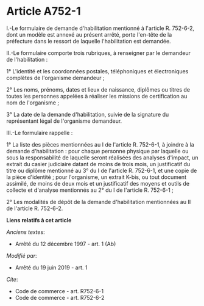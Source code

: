 # Article A752-1

I.-Le formulaire de demande d'habilitation mentionné à l'article R. 752-6-2, dont un modèle est annexé au présent arrêté,
porte l'en-tête de la préfecture dans le ressort de laquelle l'habilitation est demandée. 

II.-Le formulaire comporte trois rubriques, à renseigner par le demandeur de l'habilitation : 

1° L'identité et les coordonnées postales, téléphoniques et électroniques complètes de l'organisme demandeur ; 

2° Les noms, prénoms, dates et lieux de naissance, diplômes ou titres de toutes les personnes appelées à réaliser les
missions de certification au nom de l'organisme ; 

3° La date de la demande d'habilitation, suivie de la signature du représentant légal de l'organisme demandeur. 

III.-Le formulaire rappelle : 

1° La liste des pièces mentionnées au I de l'article R. 752-6-1, à joindre à la demande d'habilitation : pour chaque personne
physique par laquelle ou sous la responsabilité de laquelle seront réalisées des analyses d'impact, un extrait du casier
judiciaire datant de moins de trois mois, un justificatif du titre ou diplôme mentionné au 3° du I de l'article R. 752-6-1,
et une copie de la pièce d'identité ; pour l'organisme, un extrait K-bis, ou tout document assimilé, de moins de deux mois et
un justificatif des moyens et outils de collecte et d'analyse mentionnés au 2° du I de l'article R. 752-6-1 ; 

2° Les modalités de dépôt de la demande d'habilitation mentionnées au II de l'article R. 752-6-2.

**Liens relatifs à cet article**

_Anciens textes_:

  - Arrêté du 12 décembre 1997 - art. 1 (Ab)

_Modifié par_:

  - Arrêté du 19 juin 2019 - art. 1

_Cite_:

  - Code de commerce - art. R752-6-1
  - Code de commerce - art. R752-6-2
